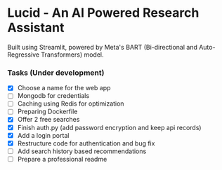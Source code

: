 # Lucid - An AI Powered Research Assistant

Built using Streamlit, powered by Meta's BART (Bi-directional and Auto-Regressive Transformers) model.

### Tasks (Under development)
- [x] Choose a name for the web app
- [ ] Mongodb for credentials
- [ ] Caching using Redis for optimization
- [ ] Preparing Dockerfile
- [x] Offer 2 free searches
- [x] Finish auth.py (add password encryption and keep api records)
- [x] Add a login portal
- [x] Restructure code for authentication and bug fix
- [ ] Add search history based recommendations
- [ ] Prepare a professional readme